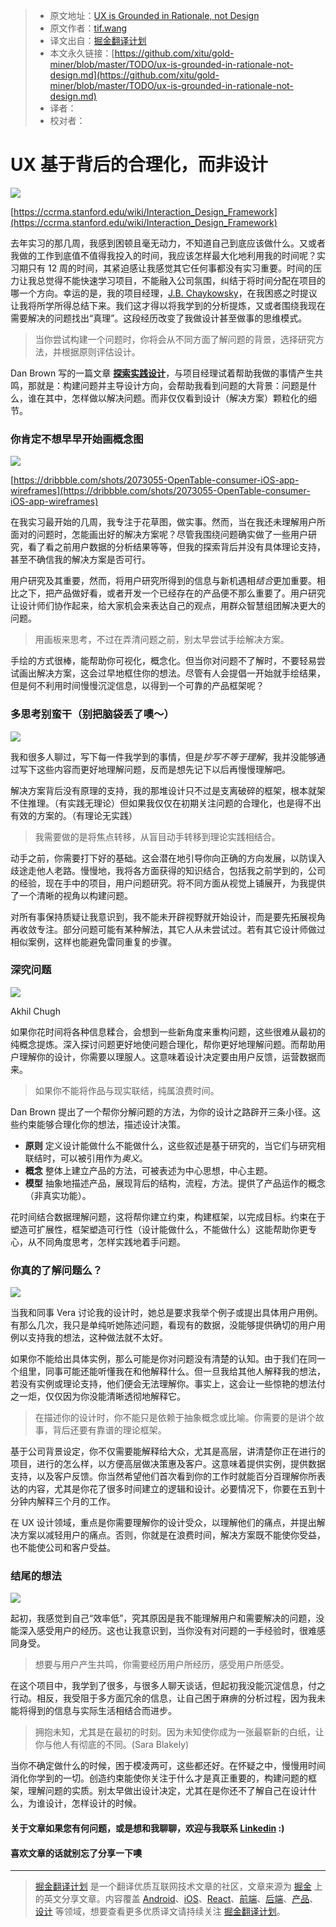 
> * 原文地址：[UX is Grounded in Rationale, not Design](https://uxplanet.org/ux-is-grounded-in-rationale-not-design-49e8f77b8f58)
> * 原文作者：[tif.wang](https://uxplanet.org/@twazzle)
> * 译文出自：[掘金翻译计划](https://github.com/xitu/gold-miner)
> * 本文永久链接：[https://github.com/xitu/gold-miner/blob/master/TODO/ux-is-grounded-in-rationale-not-design.md](https://github.com/xitu/gold-miner/blob/master/TODO/ux-is-grounded-in-rationale-not-design.md)
> * 译者：
> * 校对者：

# UX 基于背后的合理化，而非设计

![](https://cdn-images-1.medium.com/max/1600/0*Qjtb14dgGZmwUgOP.png)

[https://ccrma.stanford.edu/wiki/Interaction_Design_Framework](https://ccrma.stanford.edu/wiki/Interaction_Design_Framework)

去年实习的那几周，我感到困顿且毫无动力，不知道自己到底应该做什么。又或者我做的工作到底值不值得我投入的时间，我应该怎样最大化地利用我的时间呢？实习期只有 12 周的时间，其紧迫感让我感觉其它任何事都没有实习重要。时间的压力让我总觉得不能快速学习项目，不能融入公司氛围，纠结于将时间分配在项目的哪一个方向。幸运的是，我的项目经理，[J.B. Chaykowsky](https://medium.com/@jbchaykowsky)，在我困惑之时提议让我将所学所得总结下来。我们这才得以将我学到的分析提炼，又或者围绕我现在需要解决的问题找出“真理”。这段经历改变了我做设计甚至做事的思维模式。

> 当你尝试构建一个问题时，你将会从不同方面了解问题的背景，选择研究方法，并根据原则评估设计。

Dan Brown 写的一篇文章 [**探索实践设计**](https://alistapart.com/article/practical-design-discovery)，与项目经理试着帮助我做的事情产生共鸣，那就是：构建问题并主导设计方向，会帮助我看到问题的大背景：问题是什么，谁在其中，怎样做以解决问题。而非仅仅看到设计（解决方案）颗粒化的细节。

### 你肯定不想早早开始画概念图

![](https://cdn-images-1.medium.com/max/1600/0*3gJxd6BvvMCjSrGj.jpg)

[https://dribbble.com/shots/2073055-OpenTable-consumer-iOS-app-wireframes](https://dribbble.com/shots/2073055-OpenTable-consumer-iOS-app-wireframes)

在我实习最开始的几周，我专注于花草图，做实事。然而，当在我还未理解用户所面对的问题时，怎能画出好的解决方案呢？尽管我围绕问题确实做了一些用户研究，看了看之前用户数据的分析结果等等，但我的探索背后并没有具体理论支持，甚至不确信我的解决方案是否可行。

用户研究及其重要，然而，将用户研究所得到的信息与新机遇相*结合*更加重要。相比之下，把产品做好看，或者开发一个已经存在的产品便不那么重要了。用户研究让设计师们协作起来，给大家机会来表达自己的观点，用群众智慧组团解决更大的问题。

> 用画板来思考，不过在弄清问题之前，别太早尝试手绘解决方案。

手绘的方式很棒，能帮助你可视化，概念化。但当你对问题不了解时，不要轻易尝试画出解决方案，这会过早地框住你的想法。尽管有人会提倡一开始就手绘结果，但是何不利用时间慢慢沉淀信息，以得到一个可靠的产品框架呢？

### 多思考别蛮干（别把脑袋丢了噢～）

![](https://cdn-images-1.medium.com/max/1600/0*Z1s829rQRLCI-GoN.jpg)

我和很多人聊过，写下每一件我学到的事情，但是*抄写不等于理解*，我并没能够通过写下这些内容而更好地理解问题，反而是想先记下以后再慢慢理解吧。

解决方案背后没有原理的支持，我的那堆设计只不过是支离破碎的框架，根本就架不住推理。（有实践无理论）但如果我仅仅在初期关注问题的合理化，也是得不出有效的方案的。（有理论无实践）

> 我需要做的是将焦点转移，从盲目动手转移到理论实践相结合。

动手之前，你需要打下好的基础。这会潜在地引导你向正确的方向发展，以防误入歧途走他人老路。慢慢地，我将各方面获得的知识结合，包括我之前学到的，公司的经验，现在手中的项目，用户问题研究。将不同方面从视觉上铺展开，为我提供了一个清晰的视角以构建问题。

对所有事保持质疑让我意识到，我不能未开辟视野就开始设计，而是要先拓展视角再收敛专注。部分问题可能有某种解法，其它人从未尝试过。若有其它设计师做过相似案例，这样也能避免雷同重复的步骤。

### 深究问题

![](https://cdn-images-1.medium.com/max/1600/0*Qw0WTbgshXn6n2Ky.jpg)

Akhil Chugh

如果你花时间将各种信息糅合，会想到一些新角度来重构问题，这些很难从最初的纯概念提炼。深入探讨问题更好地使问题合理化，帮你更好地理解问题。而帮助用户理解你的设计，你需要以理服人。这意味着设计决定要由用户反馈，运营数据而来。

> 如果你不能将作品与现实联结，纯属浪费时间。

Dan Brown 提出了一个帮你分解问题的方法，为你的设计之路辟开三条小径。这些约束能够合理化你的想法，描述设计决策。

- **原则** 定义设计能做什么不能做什么，这些叙述是基于研究的，当它们与研究相联结时，可以被引用作为*奥义*。
- **概念** 整体上建立产品的方法，可被表述为中心思想，中心主题。
- **模型** 抽象地描述产品，展现背后的结构，流程，方法。提供了产品运作的概念（非真实功能）。

花时间结合数据理解问题，这将帮你建立约束，构建框架，以完成目标。约束在于塑造可扩展性，框架塑造可行性（设计能做什么，不能做什么）这能帮助你更专心，从不同角度思考，怎样实践地着手问题。

### 你真的了解问题么？

![](https://cdn-images-1.medium.com/max/1600/0*3hj7tpNR-UUiF3DE.jpg)

当我和同事 Vera 讨论我的设计时，她总是要求我举个例子或提出具体用户用例。有那么几次，我只是单纯听她陈述问题，看现有的数据，没能够提供确切的用户用例以支持我的想法，这种做法就不太好。

如果你不能给出具体实例，那么可能是你对问题没有清楚的认知。由于我们在同一个组里，同事可能还能听懂我在和他解释什么。但一旦我给其他人解释我的想法，若没有实例或理论支持，他们便会无法理解你。事实上，这会让一些惊艳的想法付之一炬，仅仅因为你没能清晰透彻地解释它。

> 在描述你的设计时，你不能只是依赖于抽象概念或比喻。你需要的是讲个故事，背后还要有靠谱的理论框架。

基于公司背景设定，你不仅需要能解释给大众，尤其是高层，讲清楚你正在进行的项目，进行的怎么样，以方便高层做决策惠及客户。这意味着提供实例，提供数据支持，以及客户反馈。你当然希望他们首次看到你的工作时就能百分百理解你所表达的内容，尤其是你花了很多时间建立的逻辑和设计。必要情况下，你要在五到十分钟内解释三个月的工作。

在 UX 设计领域，重点是你需要理解你的设计受众，以理解他们的痛点，并提出解决方案以减轻用户的痛点。否则，你就是在浪费时间，解决方案既不能使你受益，也不能使公司和客户受益。

### 结尾的想法

![](https://cdn-images-1.medium.com/max/1600/0*vbHDbYW1_txwX_JU.png)

起初，我感觉到自己“效率低”，究其原因是我不能理解用户和需要解决的问题，没能深入感受用户的经历。这也让我意识到，当你没有对问题的一手经验时，很难感同身受。

> 想要与用户产生共鸣，你需要经历用户所经历，感受用户所感受。

在这个项目中，我学到了很多，与很多人聊天谈话，但起初我没能沉淀信息，付之行动。相反，我受阻于多方面冗余的信息，让自己困于麻痹的分析过程，因为我未能将得到的信息与实际生活相结合而进步。

> 拥抱未知，尤其是在最初的时刻。因为未知使你成为一张最崭新的白纸，让你与他人有彻底的不同。(Sara Blakely)

当你不确定做什么的时候，困于模凌两可，这些都还好。在怀疑之中，慢慢用时间消化你学到的一切。创造约束能使你关注于什么才是真正重要的，构建问题的框架，理解问题的实质。别太早做出设计决定，尤其在是你还不了解自己在设计什么，为谁设计，怎样设计的时候。

#### 关于文章如果您有何问题，或是想和我聊聊，欢迎与我联系 [Linkedin](https://www.linkedin.com/in/tiffany-wang-551584a0) :)

#### 喜欢文章的话就别忘了分享一下噢


---

> [掘金翻译计划](https://github.com/xitu/gold-miner) 是一个翻译优质互联网技术文章的社区，文章来源为 [掘金](https://juejin.im) 上的英文分享文章。内容覆盖 [Android](https://github.com/xitu/gold-miner#android)、[iOS](https://github.com/xitu/gold-miner#ios)、[React](https://github.com/xitu/gold-miner#react)、[前端](https://github.com/xitu/gold-miner#前端)、[后端](https://github.com/xitu/gold-miner#后端)、[产品](https://github.com/xitu/gold-miner#产品)、[设计](https://github.com/xitu/gold-miner#设计) 等领域，想要查看更多优质译文请持续关注 [掘金翻译计划](https://github.com/xitu/gold-miner)。
